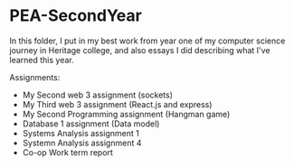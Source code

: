 # PEA-SecondYear
In this folder, I put in my best work from year one of my computer science journey in Heritage college, and also essays I did describing what I've learned this year.

Assignments: 

- My Second web 3 assignment (sockets)<br/>
- My Third web 3 assignment (React.js and express)<br/>
- My Second Programming assignment (Hangman game)<br/>
- Database 1 assignment (Data model)<br/>
- Systems Analysis assignment 1<br/>
- Systemn Analysis assignment 4<br/>
- Co-op Work term report<br/>



